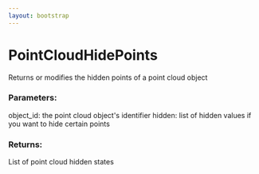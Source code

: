 ```yaml
---
layout: bootstrap
---
```


# PointCloudHidePoints

Returns or modifies the hidden points of a point cloud object
          

### Parameters:

object_id: the point cloud object's identifier
hidden: list of hidden values if you want to hide certain points
        

### Returns:


List of point cloud hidden states
        


